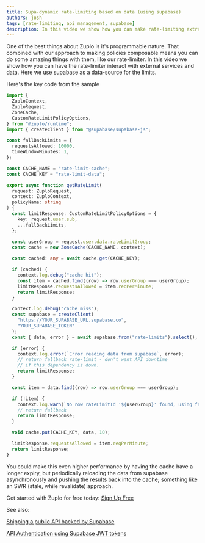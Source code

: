 ```yaml
---
title: Supa-dynamic rate-limiting based on data (using supabase)
authors: josh
tags: [rate-limiting, api management, supabase]
description: In this video we show how you can make rate-limiting extraordinarily dynamic by having the rate-limiter interact with external services like Supabase, Xata etc.
---
```


One of the best things about Zuplo is it's programmable nature. That combined with our approach to making policies composable means you can do some amazing things with them, like our rate-limiter. In this video we show how you can have the rate-limiter interact with external services and data. Here we use supabase as a data-source for the limits.

<YouTubeVideo url="https://www.youtube-nocookie.com/embed/zFpfHGB7u6g" />

Here's the key code from the sample

```ts
import {
  ZuploContext,
  ZuploRequest,
  ZoneCache,
  CustomRateLimitPolicyOptions,
} from "@zuplo/runtime";
import { createClient } from "@supabase/supabase-js";

const fallBackLimits = {
  requestsAllowed: 10000,
  timeWindowMinutes: 1,
};

const CACHE_NAME = "rate-limit-cache";
const CACHE_KEY = "rate-limit-data";

export async function getRateLimit(
  request: ZuploRequest,
  context: ZuploContext,
  policyName: string
) {
  const limitResponse: CustomRateLimitPolicyOptions = {
    key: request.user.sub,
    ...fallBackLimits,
  };

  const userGroup = request.user.data.rateLimitGroup;
  const cache = new ZoneCache(CACHE_NAME, context);

  const cached: any = await cache.get(CACHE_KEY);

  if (cached) {
    context.log.debug("cache hit");
    const item = cached.find((row) => row.userGroup === userGroup);
    limitResponse.requestsAllowed = item.reqPerMinute;
    return limitResponse;
  }

  context.log.debug("cache miss");
  const supabase = createClient(
    "https://YOUR_SUPABASE_URL.supabase.co",
    "YOUR_SUPABASE_TOKEN"
  );
  const { data, error } = await supabase.from("rate-limits").select();

  if (error) {
    context.log.error(`Error reading data from supabase`, error);
    // return fallback rate-limit - don't want API downtime
    // if this dependency is down.
    return limitResponse;
  }

  const item = data.find((row) => row.userGroup === userGroup);

  if (!item) {
    context.log.warn(`No row rateLimitId '${userGroup}' found, using fallback`);
    // return fallback
    return limitResponse;
  }

  void cache.put(CACHE_KEY, data, 10);

  limitResponse.requestsAllowed = item.reqPerMinute;
  return limitResponse;
}
```

You could make this even higher performance by having the cache have a longer expiry, but periodically reloading the data from supabase asynchronously and pushing the results back into the cache; something like an SWR (stale, while revalidate) approach.

Get started with Zuplo for free today: [Sign Up Free](https://portal.zuplo.com/signup)



See also:

[Shipping a public API backed by Supabase](https://zuplo.com/blog/2022/11/18/shipping-a-public-api-backed-by-supabase)

[API Authentication using Supabase JWT tokens](https://zuplo.com/blog/2022/11/15/api-authentication-with-supabase-jwt)
